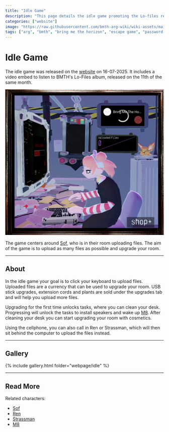 ```yaml
---
title: "Idle Game"
description: "This page details the idle game promoting the Lo-files release on the dashboard."
categories: ["website"]
image: "https://raw.githubusercontent.com/bmth-arg-wiki/wiki-assets/main/webpage/idle-300x300.png"
tags: ["arg", "bmth", "bring me the horizon", "escape game", "password game", "idle", "sof", "vex"]
---
```


# Idle Game

The idle game was released on the [website](website) on 16-07-2025. It includes a video 
embed to listen to BMTH's Lo-Files album, released on the 11th of the same month. 

![An overview of the new webpage](https://raw.githubusercontent.com/bmth-arg-wiki/wiki-assets/main/webpage/idle/01-idle-game-start.png)

The game centers around [Sof](../characters/sof), who is in their room uploading files. The aim of the 
game is to upload as many files as possible and upgrade your room.

***

## About

In the idle game your goal is to click your keyboard to upload files. Uploaded files are a currency that can be used 
to upgrade your room. USB stick upgrades, extension cords and plants are sold under the upgrades tab and will help you upload more 
files.

Upgrading for the first time unlocks tasks, where you can clean your desk. Progressing will unlock the tasks to install 
speakers and wake up [M8](../m8). After cleaning your desk you can start upgrading your room with cosmetics. 

Using the cellphone, you can also call in Ren or Strassman, which will then sit behind the computer 
to upload the files instead.

***

## Gallery

{% include gallery.html folder="webpage/idle" %}

***

## Read More

Related characters:

- [Sof](../characters/sof)
- [Ren](../characters/ren)
- [Strassman](../characters/strassman)
- [M8](../m8)